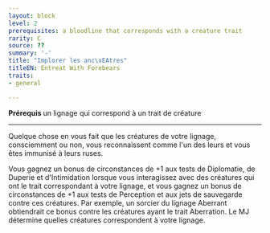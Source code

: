 ```yaml
---
layout: block
level: 2
prerequisites: a bloodline that corresponds with a creature trait
rarity: C
source: ??
summary: '-'
title: "Implorer les anc\xEAtres"
titleEN: Entreat With Forebears
traits:
- general

---
```


<p><strong>Prérequis </strong>un lignage qui correspond à un trait de créature</p>
<hr>
<p>Quelque chose en vous fait que les créatures de votre lignage, consciemment ou non, vous reconnaissent comme l'un des leurs et vous
êtes immunisé à leurs ruses.</p>
<p>Vous gagnez un bonus de circonstances de +1 aux tests de Diplomatie, de Duperie et d'Intimidation lorsque vous interagissez avec des créatures qui ont le trait correspondant à votre lignage, et vous gagnez un bonus de circonstances de +1 aux tests de Perception et aux
jets de sauvegarde contre ces créatures. Par exemple, un sorcier du lignage Aberrant obtiendrait ce bonus contre les créatures ayant le trait Aberration. Le MJ détermine quelles créatures correspondent à votre lignage.</p>